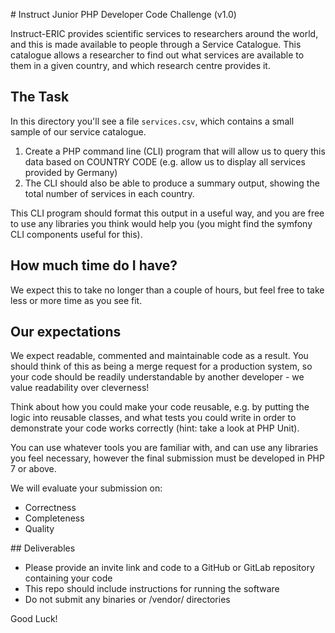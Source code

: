 # Instruct Junior PHP Developer Code Challenge (v1.0)

Instruct-ERIC provides scientific services to researchers around the world, and this is made available
to people through a Service Catalogue. This catalogue allows a researcher to find out what services are
available to them in a given country, and which research centre provides it.

## The Task

In this directory you'll see a file `services.csv`, which contains a small sample of our service catalogue.

1. Create a PHP command line (CLI) program that will allow us to query this data based on COUNTRY CODE 
   (e.g. allow us to display all services provided by Germany)
2. The CLI should also be able to produce a summary output, showing the total number of services in each
   country.

This CLI program should format this output in a useful way, and you are free to use any libraries you 
think would help you (you might find the symfony CLI components useful for this).

## How much time do I have?

We expect this to take no longer than a couple of hours, but feel free to take less or more time as you
see fit. 

## Our expectations

We expect readable, commented and maintainable code as a result. You should think of this as being
a merge request for a production system, so your code should be readily understandable by another
developer - we value readability over cleverness!

Think about how you could make your code reusable, e.g. by putting the logic into reusable classes, and
what tests you could write in order to demonstrate your code works correctly (hint: take a look at PHP Unit).

You can use whatever tools you are familiar with, and can use any libraries you feel necessary, however
the final submission must be developed in PHP 7 or above.

We will evaluate your submission on:

 * Correctness
 * Completeness
 * Quality

## Deliverables

 * Please provide an invite link and code to a GitHub or GitLab repository containing your code
 * This repo should include instructions for running the software
 * Do not submit any binaries or /vendor/ directories

Good Luck!